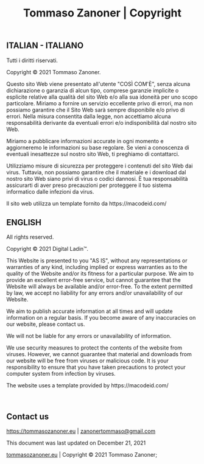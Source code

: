 <header id="header">
		<div class="container">
			<div class="row">
				<div class="col-ms-12">
					<h1><span>Tommaso Zanoner | Copyright</span></h1>
				</div>
			</div>
		</div>
	</header>
	<div id="container">
		<div class="container">
			<div class="row">
				<div class="col-ms-12">
					<article>
						<h2>ITALIAN - ITALIANO</h2>
                        <p>Tutti i diritti riservati.</p>
                        <p>Copyright © 2021 Tommaso Zanoner.</p>
                        <p>Questo sito Web viene presentato all'utente "COSÌ COM'È", senza alcuna dichiarazione o garanzia di alcun tipo, comprese garanzie implicite o esplicite relative alla qualità del sito Web e/o alla sua idoneità per uno scopo particolare. Miriamo a fornire un servizio eccellente privo di errori, ma non possiamo garantire che il Sito Web sarà sempre disponibile e/o privo di errori. Nella misura consentita dalla legge, non accettiamo alcuna responsabilità derivante da eventuali errori e/o indisponibilità dal nostro sito Web.</p>
                        <p>Miriamo a pubblicare informazioni accurate in ogni momento e aggiorneremo le informazioni su base regolare. Se vieni a conoscenza di eventuali inesattezze sul nostro sito Web, ti preghiamo di contattarci.</p>
                        <p>Utilizziamo misure di sicurezza per proteggere i contenuti del sito Web dai virus. Tuttavia, non possiamo garantire che il materiale e i download dal nostro sito Web siano privi di virus o codici dannosi. È tua responsabilità assicurarti di aver preso precauzioni per proteggere il tuo sistema informatico dalle infezioni da virus.</p>
                        <p>Il sito web utilizza un template fornito da https://macodeid.com/</p>
                        <h2>ENGLISH</h2>
                        <p>All rights reserved.</p>
                        <p>Copyright © 2021 Digital Ladin&trade;.</p>
                        <p>This Website is presented to you "AS IS", without any representations or warranties of any kind, including implied or express warranties as to the quality of the Website and/or its fitness for a particular purpose. We aim to provide an excellent error-free service, but cannot guarantee that the Website will always be available and/or error-free. To the extent permitted by law, we accept no liability for any errors and/or unavailability of our Website.</p>
                        <p>We aim to publish accurate information at all times and will update information on a regular basis. If you become aware of any inaccuracies on our website, please contact us.</p> <p>We will not be liable for any errors or unavailability of information.
                        <p>We use security measures to protect the contents of the website from viruses. However, we cannot guarantee that material and downloads from our website will be free from viruses or malicious code. It is your responsibility to ensure that you have taken precautions to protect your computer system from infection by viruses.</p>
                        <p>The website uses a template provided by https://macodeid.com/</p>
                        <br>
                        <h1>Contact us</h1>
                        <p><a target="_blank" rel="nofollow" href="https://tommasozanoner.eu">https://tommasozanoner.eu</a> | <a href="mailto:zanonertommaso@gmail.com">zanonertommaso@gmail.com</a></p>
                        <p>This document was last updated on December 21, 2021</p>
					</article>
				</div>
			</div>
		</div>
	</div>
	    <footer id="footer">
			<div class="container">
				<div class="row">
					<div class="col-ms-12">
					    <a target="_blank" rel="nofollow" href="https://tommasozanoner.eu">tommasozanoner.eu</a> | Copyright &copy; 2021 Tommaso Zanoner;
                    </div>
				</div>
			</div>
		</footer>
</body>
</html>
